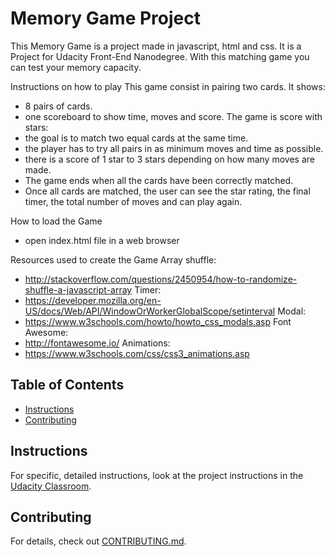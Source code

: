 # Memory Game Project
This Memory Game is a project made in javascript, html and css. It is a Project for Udacity Front-End Nanodegree. With this matching game you can test your memory capacity.

Instructions on how to play
This game consist in pairing two cards. It shows:

- 8 pairs of cards.
- one scoreboard to show time, moves and score. The game is score with stars:
- the goal is to match two equal cards at the same time.
- the player has to try all pairs in as minimum moves and time as possible.
- there is a score of 1 star to 3 stars depending on how many moves are made.
- The game ends when all the cards have been correctly matched.
- Once all cards are matched, the user can see the star rating, the final timer, the total number of moves and can play again.

How to load the Game
- open index.html file in a web browser

Resources used to create the Game
Array shuffle:
- http://stackoverflow.com/questions/2450954/how-to-randomize-shuffle-a-javascript-array
Timer:
- https://developer.mozilla.org/en-US/docs/Web/API/WindowOrWorkerGlobalScope/setinterval
Modal:
- https://www.w3schools.com/howto/howto_css_modals.asp
Font Awesome:
- http://fontawesome.io/
Animations:
- https://www.w3schools.com/css/css3_animations.asp


## Table of Contents

* [Instructions](#instructions)
* [Contributing](#contributing)

## Instructions
For specific, detailed instructions, look at the project instructions in the [Udacity Classroom](https://classroom.udacity.com/me).

## Contributing
For details, check out [CONTRIBUTING.md](CONTRIBUTING.md).
